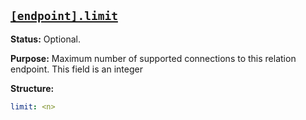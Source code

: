 <a href="#heading--endpoint.limit"><h2 id="heading--endpoint.limit">`[endpoint].limit`</h2></a>

**Status:** Optional.

**Purpose:** Maximum number of supported connections to this relation endpoint.
This field is an integer

**Structure:**

```yaml
limit: <n>
```
